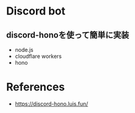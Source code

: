 # Discord bot 
## discord-honoを使って簡単に実装

- node.js
- cloudflare workers
- hono

  

# References
- https://discord-hono.luis.fun/


